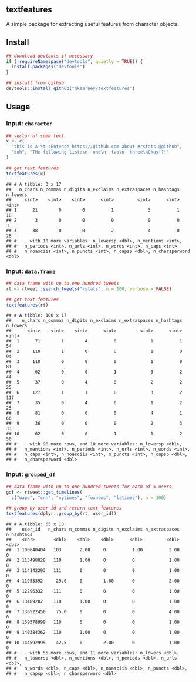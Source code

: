 
textfeatures
------------

A simple package for extracting useful features from character objects.

Install
-------

``` r
## download devtools if necessary
if (!requireNamespace("devtools", quietly = TRUE)) {
  install.packages("devtools")
}

## install from github
devtools::install_github("mkearney/textfeatures")
```

Usage
-----

### Input: `character`

``` r
## vector of some text
x <- c(
  "this is A!\t sEntence https://github.com about #rstats @github",
  "doh", "THe following list:\n- one\n- two\n- three\nOkay!?!"
)

## get text features
textfeatures(x)
```

    ## # A tibble: 3 x 17
    ##   n_chars n_commas n_digits n_exclaims n_extraspaces n_hashtags n_lowers
    ##     <int>    <int>    <int>      <int>         <int>      <int>    <int>
    ## 1      21        0        0          1             3          1       18
    ## 2       3        0        0          0             0          0        3
    ## 3      38        0        0          2             4          0       28
    ## # ... with 10 more variables: n_lowersp <dbl>, n_mentions <int>,
    ## #   n_periods <int>, n_urls <int>, n_words <int>, n_caps <int>,
    ## #   n_noasciis <int>, n_puncts <int>, n_capsp <dbl>, n_charsperword <dbl>

### Input: `data.frame`

``` r
## data frame with up to one hundred tweets
rt <- rtweet::search_tweets("rstats", n = 100, verbose = FALSE)

## get text features
textfeatures(rt)
```

    ## # A tibble: 100 x 17
    ##    n_chars n_commas n_digits n_exclaims n_extraspaces n_hashtags n_lowers
    ##      <int>    <int>    <int>      <int>         <int>      <int>    <int>
    ##  1      71        1        4          0             1          1       54
    ##  2     110        1        0          0             1          0       94
    ##  3     110        0        0          0             1          0       81
    ##  4      62        0        0          1             3          2       44
    ##  5      37        0        4          0             2          2       25
    ##  6     127        1        1          0             3          2      117
    ##  7      35        0        4          0             1          2       25
    ##  8      81        0        0          0             4          1       66
    ##  9      36        0        0          0             2          3       33
    ## 10      62        0        0          1             1          2       50
    ## # ... with 90 more rows, and 10 more variables: n_lowersp <dbl>,
    ## #   n_mentions <int>, n_periods <int>, n_urls <int>, n_words <int>,
    ## #   n_caps <int>, n_noasciis <int>, n_puncts <int>, n_capsp <dbl>,
    ## #   n_charsperword <dbl>

### Input: `grouped_df`

``` r
## data frame with up to one hundred tweets for each of 5 users
gdf <- rtweet::get_timelines(
  c("wapo", "cnn", "nytimes", "foxnews", "latimes"), n = 100)

## group by user id and return text features
textfeatures(dplyr::group_by(rt, user_id))
```

    ## # A tibble: 65 x 18
    ##    user_id   n_chars n_commas n_digits n_exclaims n_extraspaces n_hashtags
    ##    <chr>       <dbl>    <dbl>    <dbl>      <dbl>         <dbl>      <dbl>
    ##  1 100640404   103       2.00     0          1.00          2.00          0
    ##  2 113498828   110       1.00     0          0             1.00          0
    ##  3 114142293   111       0        0          0             1.00          0
    ##  4 11953392     29.0     0        1.00       0             2.00          0
    ##  5 12296332    111       0        0          0             1.00          0
    ##  6 13489282    110       1.00     0          0             1.00          0
    ##  7 136522450    75.0     0        0          0             4.00          0
    ##  8 139578999   110       0        0          0             1.00          0
    ##  9 140384362   110       1.00     0          0             1.00          0
    ## 10 144592995    42.5     0        2.00       0             1.00          0
    ## # ... with 55 more rows, and 11 more variables: n_lowers <dbl>,
    ## #   n_lowersp <dbl>, n_mentions <dbl>, n_periods <dbl>, n_urls <dbl>,
    ## #   n_words <dbl>, n_caps <dbl>, n_noasciis <dbl>, n_puncts <dbl>,
    ## #   n_capsp <dbl>, n_charsperword <dbl>
